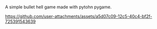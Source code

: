 
A simple bullet hell game made with pytohn pygame.

https://github.com/user-attachments/assets/a5d07c09-12c5-40c4-bf2f-725391543639

